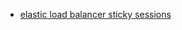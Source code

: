 - [elastic load balancer sticky sessions](https://docs.aws.amazon.com/elasticloadbalancing/latest/application/sticky-sessions.html)
